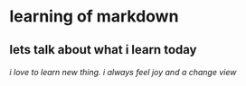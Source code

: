 # learning of markdown
## lets talk about what i learn today
###### i love to learn new thing. i always feel joy and a change view
